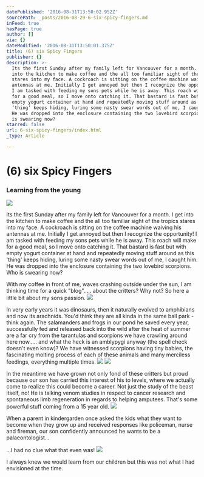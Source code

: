 ```yaml
---
datePublished: '2016-08-31T13:50:02.952Z'
sourcePath: _posts/2016-08-29-6-six-spicy-fingers.md
inFeed: true
hasPage: true
author: []
via: {}
dateModified: '2016-08-31T13:50:01.375Z'
title: (6) six Spicy Fingers
publisher: {}
description: >-
  Its the first Sunday after my family left for Vancouver for a month. I get
  into the kitchen to make coffee and the all too familiar sight of the tropics
  stares into my face. A cockroach is sitting on the coffee machine waiving his
  antennas at me. Initially I get annoyed but then I recognize the opportunity!
  I am tasked with feeding my sons pets while he is away. This roach will make
  for a good meal, so I move onto catching it. That bastard is fast but with
  empty yogurt container at hand and repeatedly moving stuff around as this
  ‘thing’ keeps hiding, luring some nasty swear words out of me, I caught him.
  He was dropped into the enclosure containing the two lovebird scorpions. Who
  is swearing now?
starred: false
url: 6-six-spicy-fingers/index.html
_type: Article

---
```

# (6) six Spicy Fingers

### Learning from the young
![](https://the-grid-user-content.s3-us-west-2.amazonaws.com/095d32fd-97d7-4e2d-951b-8202a92dbec4.jpg)

Its the first Sunday after my family left for Vancouver for a month. I get into the kitchen to make coffee and the all too familiar sight of the tropics stares into my face. A cockroach is sitting on the coffee machine waiving his antennas at me. Initially I get annoyed but then I recognize the opportunity! I am tasked with feeding my sons pets while he is away. This roach will make for a good meal, so I move onto catching it. That bastard is fast but with empty yogurt container at hand and repeatedly moving stuff around as this 'thing' keeps hiding, luring some nasty swear words out of me, I caught him. He was dropped into the enclosure containing the two lovebird scorpions. Who is swearing now?

With my coffee in front of me, waves crashing outside under the sun, I am thinking time for a quick "blog"..... about the critters? Why not? So here a little bit about my sons passion.
![](https://the-grid-user-content.s3-us-west-2.amazonaws.com/1630d466-d93f-4b71-a160-fa22f6328228.jpg)

In very early years it was dinosaurs, then it naturally evolved to amphibians and now its arachnids. You'd think they are all kinda in the same ball park - think again. The salamanders and frogs in our pond he saved every year, successfully fed and released back into the wild after the heat of summer are a far cry from the tarantulas and scorpions we have crawling around here now..... and what the heck is an amblypygi anyway (the spell check doesn't even know)? We have witnessed scorpions having tiny babies, the fascinating molting process of each of these animals and many merciless feedings, everything multiple times.
![](https://the-grid-user-content.s3-us-west-2.amazonaws.com/fae95219-cb6b-4d54-a7fa-e53a3ac62ab4.jpg)
![](https://the-grid-user-content.s3-us-west-2.amazonaws.com/77b7cd66-725c-4bed-8f94-e38740c118c3.jpg)

In the meantime we have grown not only fond of these critters but proud because our son has carried this interest of his to levels, where we actually come to realize this could become a career. Not just the study of the beast itself, no! He is talking venom studies in respect to cancer research and spontaneous limb regeneration in regards to helping amputees. That's some powerful stuff coming from a 15 year old.
![](https://the-grid-user-content.s3-us-west-2.amazonaws.com/d78f53e7-8356-47af-8e61-61d0a78cb72e.jpg)

When a parent in kindergarden once asked the kids what they want to become when they grow up and received responses like policeman, nurse and fireman, our son confidently announced he wants to be a palaeontologist...

...I had no clue what that even was!
![](https://the-grid-user-content.s3-us-west-2.amazonaws.com/f12244b9-bb90-4f72-a5ae-a4cf1b0c0fc8.jpg)

I always knew we would learn from our children but this was not what I had envisioned at the time.